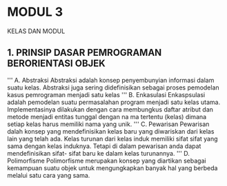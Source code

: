 # MODUL 3
KELAS DAN MODUL

## 1. PRINSIP DASAR PEMROGRAMAN BERORIENTASI OBJEK
''' A. Abstraksi
Abstraksi adalah konsep penyembunyian informasi dalam suatu kelas. Abstraksi juga sering  didefinisikan  sebagai  proses pemodelan kasus pemrograman menjadi satu kelas
''' B. Enkasulasi
Enkaspsulasi  adalah pemodelan suatu  permasalahan  program menjadi satu  kelas utama. Implementasinya dilakukan dengan  cara membungkus daftar  atribut dan metode menjadi entitas tunggal dengan na ma tertentu (kelas) dimana setiap kelas harus memiliki nama yang unik.
''' C. Pewarisan
Pewarisan dalah konsep yang mendefinisikan kelas baru yang diwariskan dari kelas lain yang telah ada. Kelas turunan dari kelas induk memiliki sifat sifat yang sama dengan kelas induknya. Tetapi di dalam pewarisan anda dapat mendefinisikan sifat- sifat baru ke dalam kelas turunannya.
''' D. Polimorfisme
Polimorfisme merupakan konsep yang diartikan  sebagai kemampuan suatu objek untuk mengungkapkan banyak hal yang berbeda melalui satu cara yang sama.
